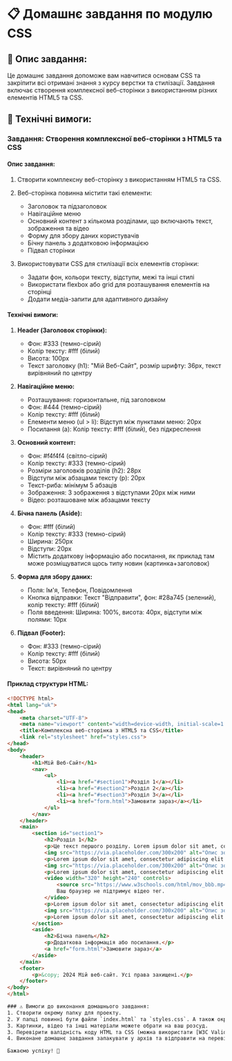 # 📋 Домашнє завдання по модулю CSS

## 📄 Опис завдання:

Це домашнє завдання допоможе вам навчитися основам CSS та закріпити всі отримані знання з курсу верстки та стилізації. Завдання включає створення комплексної веб-сторінки з використанням різних елементів HTML5 та CSS.

## 🔧 Технічні вимоги:

### Завдання: Створення комплексної веб-сторінки з HTML5 та CSS

#### Опис завдання:
1. Створити комплексну веб-сторінку з використанням HTML5 та CSS.
2. Веб-сторінка повинна містити такі елементи:

   - Заголовок та підзаголовок
   - Навігаційне меню
   - Основний контент з кількома розділами, що включають текст, зображення та відео
   - Форму для збору даних користувачів
   - Бічну панель з додатковою інформацією
   - Підвал сторінки

3. Використовувати CSS для стилізації всіх елементів сторінки:

   - Задати фон, кольори тексту, відступи, межі та інші стилі
   - Використати flexbox або grid для розташування елементів на сторінці
   - Додати медіа-запити для адаптивного дизайну

#### Технічні вимоги:

1. **Header (Заголовок сторінки):**
   - Фон: #333 (темно-сірий)
   - Колір тексту: #fff (білий)
   - Висота: 100px
   - Текст заголовку (h1): "Мій Веб-Сайт", розмір шрифту: 36px, текст вирівняний по центру

2. **Навігаційне меню:**
   - Розташування: горизонтальне, під заголовком
   - Фон: #444 (темно-сірий)
   - Колір тексту: #fff (білий)
   - Елементи меню (ul > li): Відступ між пунктами меню: 20px
   - Посилання (a): Колір тексту: #fff (білий), без підкреслення

3. **Основний контент:**
   - Фон: #f4f4f4 (світло-сірий)
   - Колір тексту: #333 (темно-сірий)
   - Розміри заголовків розділів (h2): 28px
   - Відступи між абзацами тексту (p): 20px
   - Текст-риба: мінімум 5 абзаців
   - Зображення: 3 зображення з відступами 20px між ними
   - Відео: розташоване між абзацами тексту

4. **Бічна панель (Aside):**
   - Фон: #fff (білий)
   - Колір тексту: #333 (темно-сірий)
   - Ширина: 250px
   - Відступи: 20px
   - Містить додаткову інформацію або посилання, як приклад там може розміщуватися щось типу новин (картинка+заголовок)

5. **Форма для збору даних:**
   - Поля: Ім'я, Телефон, Повідомлення
   - Кнопка відправки: Текст "Відправити", фон: #28a745 (зелений), колір тексту: #fff (білий)
   - Поля введення: Ширина: 100%, висота: 40px, відступи між полями: 10px

6. **Підвал (Footer):**
   - Фон: #333 (темно-сірий)
   - Колір тексту: #fff (білий)
   - Висота: 50px
   - Текст: вирівняний по центру

#### Приклад структури HTML:

```html
<!DOCTYPE html>
<html lang="uk">
<head>
    <meta charset="UTF-8">
    <meta name="viewport" content="width=device-width, initial-scale=1.0">
    <title>Комплексна веб-сторінка з HTML5 та CSS</title>
    <link rel="stylesheet" href="styles.css">
</head>
<body>
    <header>
        <h1>Мій Веб-Сайт</h1>
        <nav>
            <ul>
                <li><a href="#section1">Розділ 1</a></li>
                <li><a href="#section2">Розділ 2</a></li>
                <li><a href="#section3">Розділ 3</a></li>
                <li><a href="form.html">Замовити зараз</a></li>
            </ul>
        </nav>
    </header>
    <main>
        <section id="section1">
            <h2>Розділ 1</h2>
            <p>Це текст першого розділу. Lorem ipsum dolor sit amet, consectetur adipiscing elit. Nullam convallis.</p>
            <img src="https://via.placeholder.com/300x200" alt="Опис зображення 1">
            <p>Lorem ipsum dolor sit amet, consectetur adipiscing elit. Nullam convallis.</p>
            <img src="https://via.placeholder.com/300x200" alt="Опис зображення 2">
            <p>Lorem ipsum dolor sit amet, consectetur adipiscing elit. Nullam convallis.</p>
            <video width="320" height="240" controls>
                <source src="https://www.w3schools.com/html/mov_bbb.mp4" type="video/mp4">
                Ваш браузер не підтримує відео тег.
            </video>
            <p>Lorem ipsum dolor sit amet, consectetur adipiscing elit. Nullam convallis.</p>
            <img src="https://via.placeholder.com/300x200" alt="Опис зображення 3">
            <p>Lorem ipsum dolor sit amet, consectetur adipiscing elit. Nullam convallis.</p>
        </section>
        <aside>
            <h2>Бічна панель</h2>
            <p>Додаткова інформація або посилання.</p>
            <a href="form.html">Замовити зараз</a>
        </aside>
    </main>
    <footer>
        <p>&copy; 2024 Мій веб-сайт. Усі права захищені.</p>
    </footer>
</body>
</html>

### ⚠️ Вимоги до виконання домашнього завдання:
1. Створити окрему папку для проекту.
2. У папці повинні бути файли `index.html` та `styles.css`. А також окрема папка з усіма файлами та матеріалами до проекту.
3. Картинки, відео та інші матеріали можете обрати на ваш розсуд.
3. Перевірити валідність коду HTML та CSS (можна використати [W3C Validator](https://validator.w3.org/)).
4. Виконане домашнє завдання запакувати у архів та відправити на перевірку до наступного заняття.

Бажаємо успіху! 🚀


